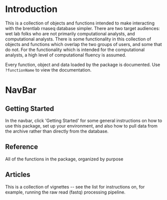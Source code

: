 # Introduction

This is a collection of objects and functions intended to make interacting 
with the brentlab rnaseq database simpler. There are two target audiences: 
wet lab folks who are not primarily computational analysts, and computational 
analysts. There is some functionality in this collection of objects and functions 
which overlap the two groups of users, and some that do not. For the functionality 
which is intended for the computational analysts, a high level of computational 
fluency is assumed.

Every function, object and data loaded by the package is documented. 
Use `?functionName` to view the documentation.

# NavBar

## Getting Started
In the navbar, click 'Getting Started' for some general instructions on how to 
use this package, set up your environment, and also how to pull data from the 
archive rather than directly from the database.

## Reference
All of the functions in the package, organized by purpose

## Articles
This is a collection of vignettes -- see the list for instructions on, for example,
running the raw read (fastq) processing pipeline.
